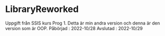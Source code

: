 # LibraryReworked
Uppgift från SSIS kurs Prog 1. Detta är min andra version och denna är den version som är OOP. Påbörjad : 2022-10/28 Avslutad : 2022-10/29

